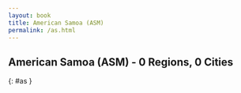 ```yaml
---
layout: book
title: American Samoa (ASM)
permalink: /as.html
---
```


## American Samoa (ASM) - 0 Regions, 0 Cities
{: #as }






 
